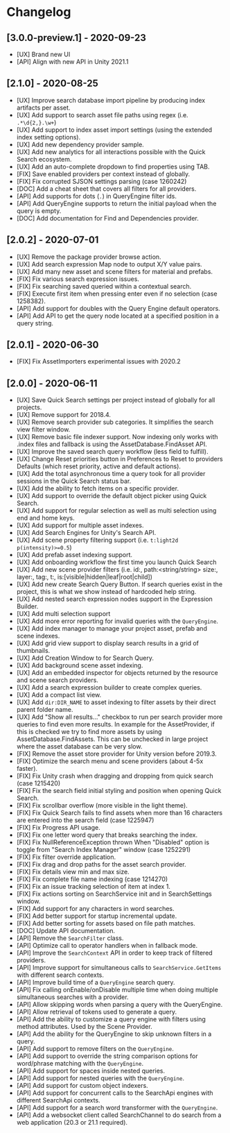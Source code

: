 # Changelog

## [3.0.0-preview.1] - 2020-09-23
- [UX] Brand new UI
- [API] Align with new API in Unity 2021.1

## [2.1.0] - 2020-08-25
- [UX] Improve search database import pipeline by producing index artifacts per asset.
- [UX] Add support to search asset file paths using regex (i.e. `.*\d{2,}.\w+`)
- [UX] Add support to index asset import settings (using the extended index setting options).
- [UX] Add new dependency provider sample.
- [UX] Add new analytics for all interactions possible with the Quick Search ecosystem.
- [UX] Add an auto-complete dropdown to find properties using TAB.
- [FIX] Save enabled providers per context instead of globally.
- [FIX] Fix corrupted SJSON settings parsing (case 1260242)
- [DOC] Add a cheat sheet that covers all filters for all providers.
- [API] Add supports for dots (`.`) in QueryEngine filter ids.
- [API] Add QueryEngine supports to return the initial payload when the query is empty.
- [DOC] Add documentation for Find and Dependencies provider.

## [2.0.2] - 2020-07-01
- [UX] Remove the package provider browse action.
- [UX] Add search expression Map node to output X/Y value pairs.
- [UX] Add many new asset and scene filters for material and prefabs.
- [FIX] Fix various search expression issues.
- [FIX] Fix searching saved queried within a contextual search.
- [FIX] Execute first item when pressing enter even if no selection (case 1258382).
- [API] Add support for doubles with the Query Engine default operators.
- [API] Add API to get the query node located at a specified position in a query string.

## [2.0.1] - 2020-06-30
- [FIX] Fix AssetImporters experimental issues with 2020.2

## [2.0.0] - 2020-06-11
- [UX] Save Quick Search settings per project instead of globally for all projects.
- [UX] Remove support for 2018.4.
- [UX] Remove search provider sub categories. It simplifies the search view filter window.
- [UX] Remove basic file indexer support. Now indexing only works with .index files and fallback is using the AssetDatabase.FindAsset API.
- [UX] Improve the saved search query workflow (less field to fulfill).
- [UX] Change Reset priorities button in Preferences to Reset to providers Defaults (which reset priority, active and default actions).
- [UX] Add the total asynchronous time a query took for all provider sessions in the Quick Search status bar.
- [UX] Add the ability to fetch items on a specific provider.
- [UX] Add support to override the default object picker using Quick Search.
- [UX] Add support for regular selection as well as multi selection using end and home keys.
- [UX] Add support for multiple asset indexes.
- [UX] Add Search Engines for Unity's Search API.
- [UX] Add scene property filtering support (i.e. `t:light2d p(intensity)>=0.5`)
- [UX] Add prefab asset indexing support.
- [UX] Add onboarding workflow the first time you launch Quick Search
- [UX] Add new scene provider filters (i.e. id:<string>, path:<string/string> size:<number>, layer:<number>, tag:<string>, t:<type>, is:[visible|hidden|leaf|root|child])
- [UX] Add new create Search Query Button. If search queries exist in the project, this is what we show instead of hardcoded help string.
- [UX] Add nested search expression nodes support in the Expression Builder.
- [UX] Add multi selection support
- [UX] Add more error reporting for invalid queries with the `QueryEngine`.
- [UX] Add index manager to manage your project asset, prefab and scene indexes.
- [UX] Add grid view support to display search results in a grid of thumbnails.
- [UX] Add Creation Window to for Search Query.
- [UX] Add background scene asset indexing.
- [UX] Add an embedded inspector for objects returned by the resource and scene search providers.
- [UX] Add a search expression builder to create complex queries.
- [UX] Add a compact list view.
- [UX] Add `dir:DIR_NAME` to asset indexing to filter assets by their direct parent folder name.
- [UX] Add "Show all results..." checkbox to run per search provider more queries to find even more results. In example for the AssetProvider, if this is checked we try to find more assets by using AssetDatabase.FindAssets. This can be unchecked in large project where the asset database can be very slow.
- [FIX] Remove the asset store provider for Unity version before 2019.3.
- [FIX] Optimize the search menu and scene providers (about 4-5x faster).
- [FIX] Fix Unity crash when dragging and dropping from quick search (case 1215420)
- [FIX] Fix the search field initial styling and position when opening Quick Search.
- [FIX] Fix scrollbar overflow (more visible in the light theme).
- [FIX] Fix Quick Search fails to find assets when more than 16 characters are entered into the search field (case 1225947)
- [FIX] Fix Progress API usage.
- [FIX] Fix one letter word query that breaks searching the index.
- [FIX] Fix NullReferenceException thrown When "Disabled" option is toggle from "Search Index Manager" window (case 1252291)
- [FIX] Fix filter override application.
- [FIX] Fix drag and drop paths for the asset search provider.
- [FIX] Fix details view min and max size.
- [FIX] Fix complete file name indexing (case 1214270)
- [FIX] Fix an issue tracking selection of item at index 1.
- [FIX] Fix actions sorting on SearchService init and in SearchSettings window.
- [FIX] Add support for any characters in word searches.
- [FIX] Add better support for startup incremental update.
- [FIX] Add better sorting for assets based on file path matches.
- [DOC] Update API documentation.
- [API] Remove the `SearchFilter` class.
- [API] Optimize call to operator handlers when in fallback mode.
- [API] Improve the `SearchContext` API in order to keep track of filtered providers.
- [API] Improve support for simultaneous calls to `SearchService.GetItems` with different search contexts.
- [API] Improve build time of a `QueryEngine` search query.
- [API] Fix calling onEnable/onDisable multiple time when doing multiple simultaneous searches with a provider.
- [API] Allow skipping words when parsing a query with the QueryEngine.
- [API] Allow retrieval of tokens used to generate a query.
- [API] Add the ability to customize a query engine with filters using method attributes. Used by the Scene Provider.
- [API] Add the ability for the QueryEngine to skip unknown filters in a query.
- [API] Add support to remove filters on the `QueryEngine`.
- [API] Add support to override the string comparison options for word/phrase matching with the `QueryEngine`.
- [API] Add support for spaces inside nested queries.
- [API] Add support for nested queries with the `QueryEngine`.
- [API] Add support for custom object indexers.
- [API] Add support for concurrent calls to the SearchApi engines with different SearchApi contexts.
- [API] Add support for a search word transformer with the `QueryEngine`.
- [API] Add a websocket client called SearchChannel to do search from a web application (20.3 or 21.1 required).
